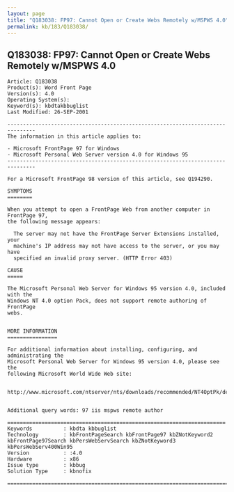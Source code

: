 ```yaml
---
layout: page
title: "Q183038: FP97: Cannot Open or Create Webs Remotely w/MSPWS 4.0"
permalink: kb/183/Q183038/
---
```


## Q183038: FP97: Cannot Open or Create Webs Remotely w/MSPWS 4.0

	Article: Q183038
	Product(s): Word Front Page
	Version(s): 4.0
	Operating System(s): 
	Keyword(s): kbdtakbbuglist
	Last Modified: 26-SEP-2001
	
	-------------------------------------------------------------------------------
	The information in this article applies to:
	
	- Microsoft FrontPage 97 for Windows 
	- Microsoft Personal Web Server version 4.0 for Windows 95 
	-------------------------------------------------------------------------------
	
	For a Microsoft FrontPage 98 version of this article, see Q194290.
	
	SYMPTOMS
	========
	
	When you attempt to open a FrontPage Web from another computer in FrontPage 97,
	the following message appears:
	
	  The server may not have the FrontPage Server Extensions installed, your
	  machine's IP address may not have access to the server, or you may have
	  specified an invalid proxy server. (HTTP Error 403)
	
	CAUSE
	=====
	
	The Microsoft Personal Web Server for Windows 95 version 4.0, included with the
	Windows NT 4.0 option Pack, does not support remote authoring of FrontPage
	webs.
	
	
	MORE INFORMATION
	================
	
	For additional information about installing, configuring, and administrating the
	Microsoft Personal Web Server for Windows 95 version 4.0, please see the
	following Microsoft World Wide Web site:
	
	  http://www.microsoft.com/ntserver/nts/downloads/recommended/NT4OptPk/default.asp
	
	
	Additional query words: 97 iis mspws remote author
	
	======================================================================
	Keywords          : kbdta kbbuglist
	Technology        : kbFrontPageSearch kbFrontPage97 kbZNotKeyword2 kbFrontPage97Search kbPersWebServSearch kbZNotKeyword3 kbPersWebServ400Win95
	Version           : :4.0
	Hardware          : x86
	Issue type        : kbbug
	Solution Type     : kbnofix
	
	=============================================================================
	
